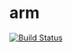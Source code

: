 # arm

[![Build Status](https://travis-ci.org/snmsts/arm.svg?branch=master)](https://travis-ci.org/snmsts/arm)